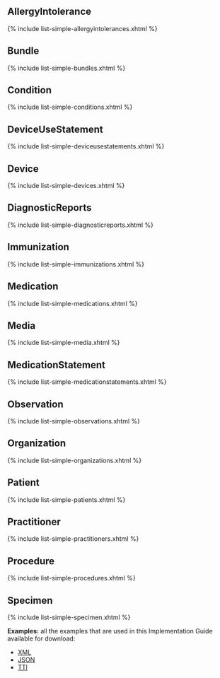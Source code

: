## AllergyIntolerance

{% include list-simple-allergyintolerances.xhtml %}

## Bundle

{% include list-simple-bundles.xhtml %}


## Condition

{% include list-simple-conditions.xhtml %}


## DeviceUseStatement

{% include list-simple-deviceusestatements.xhtml %}

## Device

{% include list-simple-devices.xhtml %}

## DiagnosticReports

{% include list-simple-diagnosticreports.xhtml %}

## Immunization

{% include list-simple-immunizations.xhtml %}

## Medication

{% include list-simple-medications.xhtml %}

## Media

{% include list-simple-media.xhtml %}

## MedicationStatement

{% include list-simple-medicationstatements.xhtml %}

## Observation

{% include list-simple-observations.xhtml %}

## Organization

{% include list-simple-organizations.xhtml %}

## Patient

{% include list-simple-patients.xhtml %}

## Practitioner

{% include list-simple-practitioners.xhtml %}

## Procedure

{% include list-simple-procedures.xhtml %}

## Specimen

{% include list-simple-specimen.xhtml %}

<!-- `todo: generate an example list from preprocessor` -->


**Examples:** all the examples that are used in this Implementation Guide available for download:

- [XML](examples.xml.zip)
- [JSON](examples.json.zip)
- [TTl](examples.ttl.zip)
